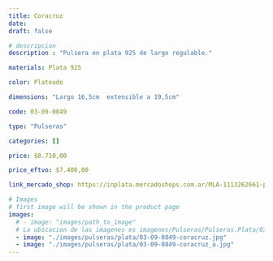 ```yaml
---
title: Coracruz
date: 
draft: false

# descripcion
description : "Pulsera en plata 925 de largo regulable."

materials: Plata 925

color: Plateado

dimensions: "Largo 16,5cm  extensible a 19,5cm"

code: 03-09-0849

type: "Pulseras"

categories: []

price: $8.710,00

price_eftvo: $7.400,00

link_mercado_shop: https://inplata.mercadoshops.com.ar/MLA-1113262661-pulsera-de-plata-con-cruz-y-corazones-coracruz-_JM

# Images
# first image will be shown in the product page
images:
  # - image: "images/path_to_image"
  # La ubicacion de las imagenes es imagenes/Pulseras/Pulseras.Plata/03-09-0849-coracruz
  - image: "./images/pulseras/plata/03-09-0849-coracruz.jpg"
  - image: "./images/pulseras/plata/03-09-0849-coracruz_a.jpg"
---
```

